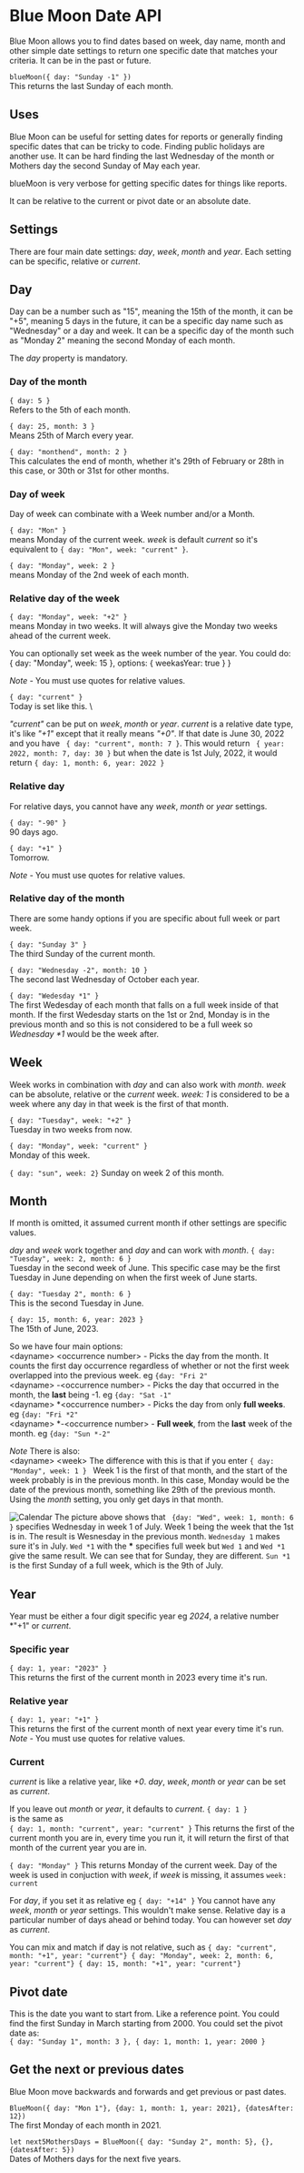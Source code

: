 # Blue Moon Date API

Blue Moon allows you to find dates based on week, day name, month and other simple date settings to return one specific date that matches your criteria. It can be in the past or future.

``
blueMoon({ day: "Sunday -1" })
`` \
This returns the last Sunday of each month.

## Uses
Blue Moon can be useful for setting dates for reports or generally finding specific dates that can be tricky to code. Finding public holidays are another use. It can be hard finding the last Wednesday of the month or Mothers day the second Sunday of May each year.

blueMoon is very verbose for getting specific dates for things like reports.

It can be relative to the current or pivot date or an absolute date.

## Settings
There are four main date settings: *day*, *week*, *month* and *year*.
Each setting can be specific, relative or *current*.

## Day
Day can be a number such as "15", meaning the 15th of the month, it can be "+5", meaning 5 days in the future, it can be a specific day name such as "Wednesday" or a day and week. It can be a specific day of the month such as "Monday 2" meaning the second Monday of each month.

The *day* property is mandatory.

### Day of the month
``
{ day: 5 }
`` \
Refers to the 5th of each month.

``{ day: 25, month: 3 }`` \
Means 25th of March every year.

``
{ day: "monthend", month: 2 }
`` \
This calculates the end of month, whether it's 29th of February or 28th in this case, or 30th or 31st for other months.


### Day of week
Day of week can combinate with a Week number and/or a Month.

``
{ day: "Mon" }
`` \
means Monday of the current week. *week* is default *current* so it's equivalent to ``{ day: "Mon", week: "current" }``.

``
{ day: "Monday", week: 2 }
`` \
means Monday of the 2nd week of each month.

### Relative day of the week
``
{ day: "Monday", week: "+2" }
`` \
means Monday in two weeks. It will always give the Monday two weeks ahead of the current week.

You can optionally set week as the week number of the year. You could do:
{ day: "Monday", week: 15 }, options: { weekasYear: true } }

*Note* - You must use quotes for relative values.

``
{ day: "current" }
`` \
Today is set like this. \

*"current"* can be put on *week*, *month* or *year*. *current* is a relative date type, it's like *"+1"* except that it really means *"+0"*.
If that date is June 30, 2022 and you have `` { day: "current", month: 7 }``. This would return `` { year: 2022, month: 7, day: 30 }`` but when the date is 1st July, 2022, it would return ``{ day: 1, month: 6, year: 2022 } ``


### Relative day
For relative days, you cannot have any *week*, *month* or *year* settings.

``
{ day: "-90" }
`` \
90 days ago.

``
{ day: "+1" }
`` \
Tomorrow.

*Note* - You must use quotes for relative values.

### Relative day of the month
There are some handy options if you are specific about full week or part week.

``
{ day: "Sunday 3" }
`` \
The third Sunday of the current month.

``
{ day: "Wednesday -2", month: 10 }
`` \
The second last Wednesday of October each year.

``
{ day: "Wedesday *1" }
`` \
The first Wedesday of each month that falls on a full week inside of that month. If the first Wedesday starts on the 1st or 2nd, Monday is in the previous month and so this is not considered to be a full week so _Wednesday *1_ would be the week after.

## Week
Week works in combination with *day* and can also work with *month*. *week* can be absolute, relative or the *current* week.
*week: 1* is considered to be a week where any day in that week is the first of that month.

``{ day: "Tuesday", week: "+2" }`` \
Tuesday in two weeks from now.

``{ day: "Monday", week: "current" }`` \
Monday of this week.

``
{ day: "sun", week: 2}
``
Sunday on week 2 of this month.



## Month
If month is omitted, it assumed current month if other settings are specific values.

*day* and *week* work together and *day* and can work with *month*.
``{ day: "Tuesday", week: 2, month: 6 }`` \
Tuesday in the second week of June. This specific case may be the first Tuesday in June depending on when the first week of June starts.

``{ day: "Tuesday 2", month: 6 }`` \
This is the second Tuesday in June.

``{ day: 15, month: 6, year: 2023 }`` \
The 15th of June, 2023.

So we have four main options: \
\<dayname\> \<occurrence number\> - Picks the day from the month. It counts the first day occurrence regardless of whether or not the first week overlapped into the previous week. eg ``{day: "Fri 2"`` \
\<dayname\> -\<occurrence number\> - Picks the day that occurred in the month, the **last** being -1.  eg ``{day: "Sat -1"``\
\<dayname\> *\<occurrence number\> - Picks the day from only **full weeks**. eg ``{day: "Fri *2"`` \
\<dayname\> *-\<occurrence number\> - **Full week**, from the **last** week of the month. eg ``{day: "Sun *-2"``

*Note*
There is also: \
\<dayname\> \<week\>
The difference with this is that if you enter
``{ day: "Monday", week: 1 }
``
Week 1 is the first of that month, and the start of the week probably is in the previous month. In this case, Monday would be the date of the previous month, something like 29th of the previous month. Using the *month* setting, you only get days in that month.

![Calendar](calendar.jpg)
The picture above shows that `` {day: "Wed", week: 1, month: 6 }`` specifies Wednesday in week 1 of July. Week 1 being the week that the 1st is in. The result is Wesnesday in the previous month. ``Wednesday 1`` makes sure it's in July. ``Wed *1`` with the __*__ specifies full week but ``Wed 1`` and ``Wed *1`` give the same result. We can see that for Sunday, they are different. ``Sun *1`` is the first Sunday of a full week, which is the 9th of July.


## Year
Year must be either a four digit specific year eg *2024*, a relative number *"+1" or *current*.

### Specific year
``
{ day: 1, year: "2023" }
`` \
This returns the first of the current month in 2023 every time it's run.

### Relative year
``
{ day: 1, year: "+1" }
`` \
This returns the first of the current month of next year every time it's run.
*Note* - You must use quotes for relative values.

### Current
*current* is like a relative year, like *+0*. *day*, *week*, *month* or *year* can be set as *current*.

If you leave out *month* or *year*, it defaults to *current*.
``
{ day: 1 }
`` \
is the same as \
``
{ day: 1, month: "current", year: "current" }
``
This returns the first of the current month you are in, every time you run it, it will return the first of that month of the current year you are in.

``
{ day: "Monday" }
``
This returns Monday of the current week. Day of the week is used in conjuction with *week*, if *week* is missing, it assumes ``week: current``


For *day*, if you set it as relative eg
``
{ day: "+14" }
``
You cannot have any *week*, *month* or *year* settings. This wouldn't make sense. Relative day is a particular number of days ahead or behind today.
You can however set *day* as *current*.

You can mix and match if day is not relative, such as
``
{ day: "current", month: "+1", year: "current"}
{ day: "Monday", week: 2, month: 6, year: "current"}
{ day: 15, month: "+1", year: "current"}
``


## Pivot date
This is the date you want to start from. Like a reference point. You could find the first Sunday in March starting from 2000.
You could set the pivot date as: \
``
{ day: "Sunday 1", month: 3 }, { day: 1, month: 1, year: 2000 }
``





## Get the next or previous dates
Blue Moon move backwards and forwards and get previous or past dates.

``
BlueMoon({ day: "Mon 1"}, {day: 1, month: 1, year: 2021}, {datesAfter: 12})
`` \
The first Monday of each month in 2021.


``
let next5MothersDays = BlueMoon({ day: "Sunday 2", month: 5}, {}, {datesAfter: 5}) `` \
Dates of Mothers days for the next five years.







